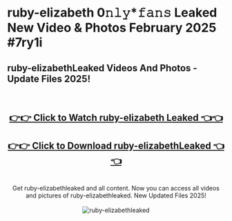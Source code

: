 # ruby-elizabeth 0𝚗𝚕𝚢*𝚏𝚊𝚗𝚜 Leaked New Video & Photos February 2025 #7ry1i

<h2>ruby-elizabethLeaked Videos And Photos - Update Files 2025!</h2>
<br>
<div align="center">
<h2><a href="https://mediaupload.pro?title=ruby-elizabeth&ref=11F" rel="nofollow">👉👉 Click to Watch ruby-elizabeth Leaked 👈👈</a></h2>
<h2><a href="https://mediaupload.pro?title=ruby-elizabeth&ref=11F" rel="nofollow">👉👉 Click to Download ruby-elizabethLeaked 👈👈</a></h2>
<br>
Get ruby-elizabethleaked and all content. Now you can access all videos and pictures of ruby-elizabethleaked. New Updated Files 2025!
<br>
<br>
<a href="https://mediaupload.pro?title=ruby-elizabeth&ref=11F" rel="nofollow" data-target="animated-image.originalLink"><img src="https://i.ibb.co/Gkj2r4b/banner.png" alt="ruby-elizabethleaked" style="max-width: 100%; display: inline-block;" data-target="animated-image.originalImage"></a>
</div>
<br>

